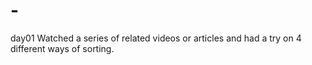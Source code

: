 # -
day01
Watched a series of related videos or articles and had a try on 4 different ways of sorting.
